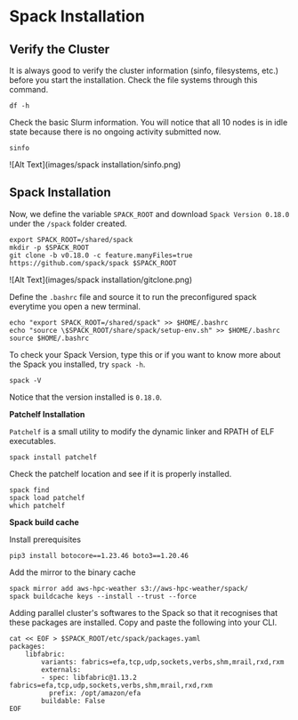 # Spack Installation


## **Verify the Cluster**

It is always good to verify the cluster information (sinfo, filesystems, etc.) before you start the installation. Check the file systems through this command. 

    df -h

Check the basic Slurm information. You will notice that all 10 nodes is in idle state because there is no ongoing activity submitted now.

    sinfo

![Alt Text](images/spack installation/sinfo.png)


## **Spack Installation**

Now, we define the variable `SPACK_ROOT` and download `Spack Version 0.18.0` under the `/spack` folder created.

    export SPACK_ROOT=/shared/spack
    mkdir -p $SPACK_ROOT
    git clone -b v0.18.0 -c feature.manyFiles=true https://github.com/spack/spack $SPACK_ROOT

![Alt Text](images/spack installation/gitclone.png)

Define the `.bashrc` file and source it to run the preconfigured spack everytime you open a new terminal.

    echo "export SPACK_ROOT=/shared/spack" >> $HOME/.bashrc
    echo "source \$SPACK_ROOT/share/spack/setup-env.sh" >> $HOME/.bashrc
    source $HOME/.bashrc

To check your Spack Version, type this or if you want to know more about the Spack you installed, try `spack -h`. 

    spack -V

Notice that the version installed is `0.18.0`.


**Patchelf Installation**

`Patchelf` is a small utility to modify the dynamic linker and RPATH of ELF executables.

    spack install patchelf

Check the patchelf location and see if it is properly installed. 

    spack find 
    spack load patchelf
    which patchelf

**Spack build cache**
 
Install prerequisites

    pip3 install botocore==1.23.46 boto3==1.20.46

Add the mirror to the binary cache

    spack mirror add aws-hpc-weather s3://aws-hpc-weather/spack/
    spack buildcache keys --install --trust --force    

Adding parallel cluster's softwares to the Spack so that it recognises that these packages are installed. 
Copy and paste the following into your CLI. 

``` linenums="1" title="packages.yaml"
cat << EOF > $SPACK_ROOT/etc/spack/packages.yaml
packages:
    libfabric:
        variants: fabrics=efa,tcp,udp,sockets,verbs,shm,mrail,rxd,rxm
        externals:
        - spec: libfabric@1.13.2 fabrics=efa,tcp,udp,sockets,verbs,shm,mrail,rxd,rxm
          prefix: /opt/amazon/efa
        buildable: False
EOF
```